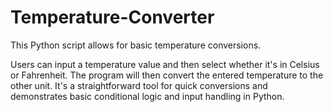# Temperature-Converter

This Python script allows for basic temperature conversions.

Users can input a temperature value and then select whether it's in Celsius or Fahrenheit. The program will then convert the entered temperature to the other unit. It's a straightforward tool for quick conversions and demonstrates basic conditional logic and input handling in Python.

